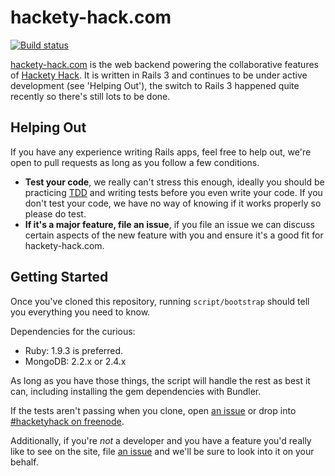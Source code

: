 # hackety-hack.com #

[![Build status](https://secure.travis-ci.org/hacketyhack/hackety-hack.com.png)](http://travis-ci.org/#!/hacketyhack/hackety-hack.com)

[hackety-hack.com][hh.com] is the web backend powering the collaborative features of [Hackety Hack][hh]. It is written in Rails 3 and continues to be under active development (see 'Helping Out'), the switch to Rails 3 happened quite recently so there's still lots to be done.

## Helping Out ##

If you have any experience writing Rails apps, feel free to help out, we're open to pull requests as long as you follow a few conditions.

+ **Test your code**, we really can't stress this enough, ideally you should be practicing [TDD][tdd] and writing tests before you even write your code. If you don't test your code, we have no way of knowing if it works properly so please do test.
+ **If it's a major feature, file an issue**, if you file an issue we can discuss certain aspects of the new feature with you and ensure it's a good fit for hackety-hack.com.

## Getting Started ##

Once you've cloned this repository, running `script/bootstrap` should tell you everything you need to know.

Dependencies for the curious:

- Ruby: 1.9.3 is preferred.
- MongoDB: 2.2.x or 2.4.x

As long as you have those things, the script will handle the rest as best it can, including installing the gem dependencies with Bundler.

If the tests aren't passing when you clone, open [an issue][issues] or drop into
[#hacketyhack on freenode][irc].

Additionally, if you're _not_ a developer and you have a feature you'd really like to see on the site, file [an issue][issues] and we'll be sure to look into it on your behalf.

[hh.com]: http://hackety-hack.com/
[hh]:     https://github.com/hacketyhack/hacketyhack
[irc]: http://webchat.freenode.net/#hacketyhack
[issues]: https://github.com/hacketyhack/hackety-hack.com/issues
[tdd]:    http://en.wikipedia.org/wiki/Test-driven_development
